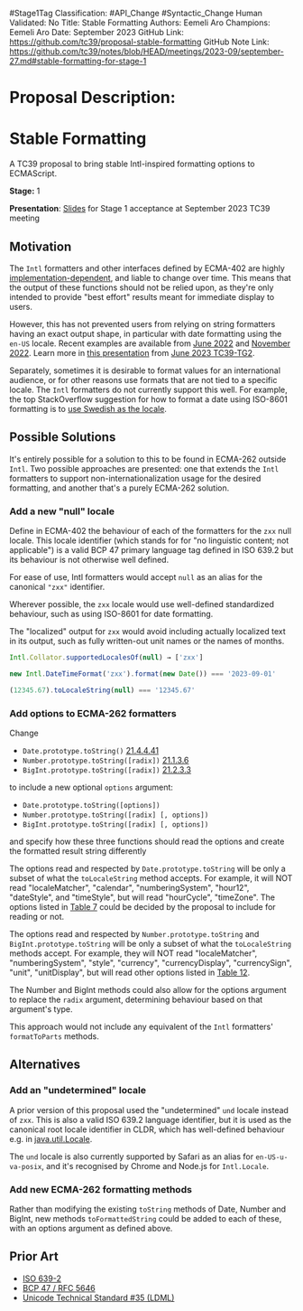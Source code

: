 #Stage1Tag
Classification: #API_Change #Syntactic_Change
Human Validated: No
Title: Stable Formatting
Authors: Eemeli Aro
Champions: Eemeli Aro
Date: September 2023
GitHub Link: https://github.com/tc39/proposal-stable-formatting
GitHub Note Link: https://github.com/tc39/notes/blob/HEAD/meetings/2023-09/september-27.md#stable-formatting-for-stage-1

# Proposal Description:
# Stable Formatting

A TC39 proposal to bring stable Intl-inspired formatting options to ECMAScript.

**Stage:** 1

**Presentation**: [Slides](https://docs.google.com/presentation/d/1p1Xgywv1qfY54gnfHUM6PXQafqgf7wY98znxbolmP2c/edit?usp=sharing) for Stage 1 acceptance at September 2023 TC39 meeting

## Motivation

The `Intl` formatters and other interfaces defined by ECMA-402
are highly [implementation-dependent](https://tc39.es/ecma402/#sec-implementation-dependencies),
and liable to change over time.
This means that the output of these functions should not be relied upon,
as they're only intended to provide "best effort" results meant for immediate display to users.

However, this has not prevented users from relying on
string formatters having an exact output shape,
in particular with date formatting using the `en-US` locale.
Recent examples are available from
[June 2022](https://github.com/WebKit/WebKit/commit/1dc01f753d89a85ee19df8e8bd75f4aece80c594) and
[November 2022](https://bugs.chromium.org/p/v8/issues/detail?id=13494). Learn more in
[this presentation](https://docs.google.com/presentation/d/1KuIOSDQRliqCT3x3WX9Bg9H3hndfhAcH2G0aNoBKq18/edit#slide=id.p) from
[June 2023 TC39-TG2](https://github.com/tc39/ecma402/blob/master/meetings/notes-2023-06-01.md#how-to-prevent-misuse-of-localized-strings).

Separately, sometimes it is desirable to format values for an international audience,
or for other reasons use formats that are not tied to a specific locale.
The `Intl` formatters do not currently support this well.
For example, the top StackOverflow suggestion for how to format a date using ISO-8601 formatting
is to [use Swedish as the locale](https://stackoverflow.com/a/58633686).

## Possible Solutions

It's entirely possible for a solution to this to be found in ECMA-262 outside `Intl`.
Two possible approaches are presented:
one that extends the `Intl` formatters
to support non-internationalization usage for the desired formatting,
and another that's a purely ECMA-262 solution.

### Add a new "null" locale

Define in ECMA-402 the behaviour of each of the formatters for the `zxx` null locale.
This locale identifier (which stands for for "no linguistic content; not applicable")
is a valid BCP 47 primary language tag defined in ISO 639.2
but its behaviour is not otherwise well defined.

For ease of use,
Intl formatters would accept `null` as an alias for the canonical `"zxx"` identifier.

Wherever possible, the `zxx` locale would use well-defined standardized behaviour,
such as using ISO-8601 for date formatting.

The "localized" output for `zxx` would avoid including actually localized text in its output,
such as fully written-out unit names or the names of months.

```js
Intl.Collator.supportedLocalesOf(null) → ['zxx']

new Intl.DateTimeFormat('zxx').format(new Date()) === '2023-09-01'

(12345.67).toLocaleString(null) === '12345.67'
```

### Add options to ECMA-262 formatters

Change

- `Date.prototype.toString()` [21.4.4.41](https://tc39.es/ecma262/#sec-date.prototype.tostring)
- `Number.prototype.toString([radix])` [21.1.3.6](https://tc39.es/ecma262/#sec-number.prototype.tostring)
- `BigInt.prototype.toString([radix])` [21.2.3.3](https://tc39.es/ecma262/#sec-bigint.prototype.tostring)

to include a new optional `options` argument:

- `Date.prototype.toString([options])`
- `Number.prototype.toString([radix] [, options])`
- `BigInt.prototype.toString([radix] [, options])`

and specify how these three functions should read the options
and create the formatted result string differently

The options read and respected by `Date.prototype.toString`
will be only a subset of what the `toLocaleString` method accepts.
For example, it will NOT read
"localeMatcher", "calendar", "numberingSystem", "hour12",
"dateStyle", and "timeStyle",
but will read "hourCycle", "timeZone".
The options listed in [Table 7](https://tc39.es/ecma402/#table-datetimeformat-components)
could be decided by the proposal to include for reading or not.

The options read and respected by `Number.prototype.toString` and `BigInt.prototype.toString`
will be only a subset of what the `toLocaleString` methods accept.
For example, they will NOT read
"localeMatcher", "numberingSystem", "style",
"currency", "currencyDisplay", "currencySign", "unit", "unitDisplay",
but will read other options listed in [Table 12](https://tc39.es/ecma402/#table-numberformat-resolvedoptions-properties).

The Number and BigInt methods could also allow for the options argument
to replace the `radix` argument, determining behaviour based on that argument's type.

This approach would not include any equivalent of the `Intl` formatters'
`formatToParts` methods.

## Alternatives

### Add an "undetermined" locale

A prior version of this proposal used the "undetermined" `und` locale instead of `zxx`.
This is also a valid ISO 639.2 language identifier,
but it is used as the canonical root locale identifier in CLDR,
which has well-defined behaviour e.g. in
[java.util.Locale](https://docs.oracle.com/javase/8/docs/api/java/util/Locale.html).

The `und` locale is also currently supported by Safari as an alias for `en-US-u-va-posix`,
and it's recognised by Chrome and Node.js for `Intl.Locale`.

### Add new ECMA-262 formatting methods

Rather than modifying the existing `toString` methods of Date, Number and BigInt,
new methods `toFormattedString` could be added to each of these,
with an options argument as defined above.

## Prior Art

- [ISO 639-2](https://en.wikipedia.org/wiki/List_of_ISO_639-2_codes)
- [BCP 47 / RFC 5646](https://www.rfc-editor.org/rfc/rfc5646.html)
- [Unicode Technical Standard #35 (LDML)](https://unicode.org/reports/tr35/)
